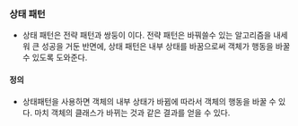 ### 상태 패턴

- 상태 패턴은 전략 패턴과 쌍둥이 이다.
  전략 패턴은 바꿔쓸수 있는 알고리즘을 내세워 큰 성공을 거둔 반면에,
  상태 패턴은 내부 상태를 바꿈으로써 객체가 행동을 바꿀 수 있도록 도와준다.

#### 정의

- 상태패턴을 사용하면 객체의 내부 상태가 바뀜에 따라서 객체의 행동을 바꿀 수 있다.
  마치 객체의 클래스가 바뀌는 것과 같은 결과를 얻을 수 있다.
